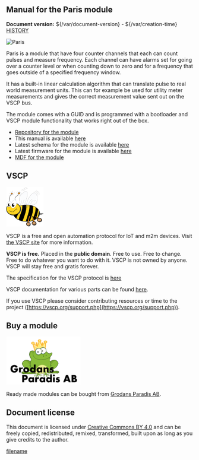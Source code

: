 
## Manual for the Paris module

**Document version:** ${/var/document-version} - ${/var/creation-time}
[HISTORY](./history.md)


![Paris](/images/paris10.png)

Paris is a module that have four counter channels that each can count
pulses and measure frequency. Each channel can have alarms set for going
over a counter level or when counting down to zero and for a frequency
that goes outside of a specified frequency window.

It has a built-in linear calculation algorithm that can translate pulse
to real world measurement units. This can for example be used for
utility meter measurements and gives the correct measurement value sent
out on the VSCP bus.

The module comes with a GUID and is programmed with a bootloader and
VSCP module functionality that works right out of the box.

  * [Repository for the module](https://github.com/grodansparadis/can4vscp_paris)
  * This manual is available [here](https://grodansparadis.github.io/can4vscp_paris/)
  * Latest schema for the module is available [here](https://github.com/grodansparadis/can4vscp_paris/tree/master/eagle)
  * Latest firmware for the module is available [here](https://github.com/grodansparadis/can4vscp_paris/tree/master/firmware)
  * [MDF for the module](https://github.com/grodansparadis/can4vscp_paris/tree/master/mdf)

## VSCP

![VSCP logo](./images/logo_100.png)

VSCP is a free and open automation protocol for IoT and m2m devices. Visit [the VSCP site](https://www.vscp.org) for more information.

**VSCP is free.** Placed in the **public domain**. Free to use. Free to change. Free to do whatever you want to do with it. VSCP is not owned by anyone. VSCP will stay free and gratis forever.

The specification for the VSCP protocol is [here](https://docs.vscp.org) 

VSCP documentation for various parts can be found [here](https://docs.vscp.org/).

If you use VSCP please consider contributing resources or time to the project ([https://vscp.org/support.php](https://vscp.org/support.php)).

## Buy a module

<img src="./images/grodan_logo.png" alt="Grodans PAradis AB" width="200"/>

Ready made modules can be bought from [Grodans Paradis AB](https://www.grodansparadis.com).

## Document license

This document is licensed under [Creative Commons BY 4.0](https://creativecommons.org/licenses/by/4.0/) and can be freely copied, redistributed, remixed, transformed, built upon as long as you give credits to the author.



[filename](./bottom-copyright.md ':include')
